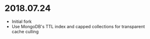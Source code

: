 2018.07.24
==========

* Initial fork
* Use MongoDB's TTL index and capped collections for transparent cache culling